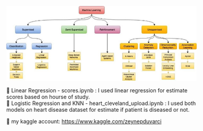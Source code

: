 <p align="center">
  <img src="machinelearning.jpg"  />
</p>
📌 Linear Regression - scores.ipynb : I used linear regression for estimate scores based on hourse of study. <br>
📌 Logistic Regression and KNN - heart_cleveland_upload.ipynb : I used both models on heart disease dataset for estimate if patient is diseased or not.

📌 my kaggle account: https://www.kaggle.com/zeynepduvarci
